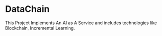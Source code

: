 # DataChain
This Project Implements An AI as A Service and includes technologies like Blockchain, Incremental Learning.
